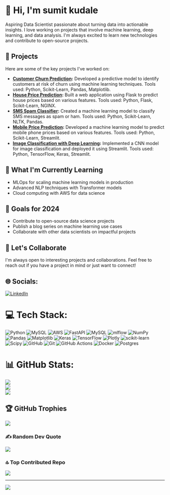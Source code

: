 
# 👋 Hi, I'm sumit kudale 

Aspiring Data Scientist passionate about turning data into actionable insights. I love working on projects that involve machine learning, deep learning, and data analysis. I'm always excited to learn new technologies and contribute to open-source projects.

## 🚀 Projects
Here are some of the key projects I've worked on:

- **[Customer Churn Prediction](https://github.com/yourusername/customer-churn-prediction):** Developed a predictive model to identify customers at risk of churn using machine learning techniques. Tools used: Python, Scikit-Learn, Pandas, Matplotlib.
- **[House Price Prediction](https://github.com/yourusername/house-price-prediction):** Built a web application using Flask to predict house prices based on various features. Tools used: Python, Flask, Scikit-Learn, NGINX.
- **[SMS Spam Classifier](https://github.com/yourusername/sms-spam-classifier):** Created a machine learning model to classify SMS messages as spam or ham. Tools used: Python, Scikit-Learn, NLTK, Pandas.
- **[Mobile Price Prediction](https://github.com/yourusername/mobile-price-prediction):** Developed a machine learning model to predict mobile phone prices based on various features. Tools used: Python, Scikit-Learn, Streamlit.
- **[Image Classification with Deep Learning](https://github.com/yourusername/image-classification-deep-learning):** Implemented a CNN model for image classification and deployed it using Streamlit. Tools used: Python, TensorFlow, Keras, Streamlit.

## 🌱 What I'm Currently Learning
- MLOps for scaling machine learning models in production
- Advanced NLP techniques with Transformer models
- Cloud computing with AWS for data science

## 🎯 Goals for 2024
- Contribute to open-source data science projects
- Publish a blog series on machine learning use cases
- Collaborate with other data scientists on impactful projects

## 💬 Let's Collaborate
I'm always open to interesting projects and collaborations. Feel free to reach out if you have a project in mind or just want to connect!

## 🌐 Socials:
[![LinkedIn](https://img.shields.io/badge/LinkedIn-%230077B5.svg?logo=linkedin&logoColor=white)](https://linkedin.com/in/https://www.linkedin.com/in/sumitkudale/) 

# 💻 Tech Stack:
![Python](https://img.shields.io/badge/python-3670A0?style=plastic&logo=python&logoColor=ffdd54) ![MySQL](https://img.shields.io/badge/mysql-4479A1.svg?style=plastic&logo=mysql&logoColor=white) ![AWS](https://img.shields.io/badge/AWS-%23FF9900.svg?style=plastic&logo=amazon-aws&logoColor=white) ![FastAPI](https://img.shields.io/badge/FastAPI-005571?style=plastic&logo=fastapi) ![MySQL](https://img.shields.io/badge/mysql-4479A1.svg?style=plastic&logo=mysql&logoColor=white) ![mlflow](https://img.shields.io/badge/mlflow-%23d9ead3.svg?style=plastic&logo=numpy&logoColor=blue) ![NumPy](https://img.shields.io/badge/numpy-%23013243.svg?style=plastic&logo=numpy&logoColor=white) ![Pandas](https://img.shields.io/badge/pandas-%23150458.svg?style=plastic&logo=pandas&logoColor=white) ![Matplotlib](https://img.shields.io/badge/Matplotlib-%23ffffff.svg?style=plastic&logo=Matplotlib&logoColor=black) ![Keras](https://img.shields.io/badge/Keras-%23D00000.svg?style=plastic&logo=Keras&logoColor=white) ![TensorFlow](https://img.shields.io/badge/TensorFlow-%23FF6F00.svg?style=plastic&logo=TensorFlow&logoColor=white) ![Plotly](https://img.shields.io/badge/Plotly-%233F4F75.svg?style=plastic&logo=plotly&logoColor=white) ![scikit-learn](https://img.shields.io/badge/scikit--learn-%23F7931E.svg?style=plastic&logo=scikit-learn&logoColor=white) ![Scipy](https://img.shields.io/badge/SciPy-%230C55A5.svg?style=plastic&logo=scipy&logoColor=%white) ![GitHub](https://img.shields.io/badge/github-%23121011.svg?style=plastic&logo=github&logoColor=white) ![Git](https://img.shields.io/badge/git-%23F05033.svg?style=plastic&logo=git&logoColor=white) ![GitHub Actions](https://img.shields.io/badge/github%20actions-%232671E5.svg?style=plastic&logo=githubactions&logoColor=white) ![Docker](https://img.shields.io/badge/docker-%230db7ed.svg?style=plastic&logo=docker&logoColor=white) ![Postgres](https://img.shields.io/badge/postgres-%23316192.svg?style=plastic&logo=postgresql&logoColor=white)
# 📊 GitHub Stats:
![](https://github-readme-stats.vercel.app/api?username=sumitkudale21&theme=swift&hide_border=false&include_all_commits=true&count_private=false)<br/>
![](https://github-readme-streak-stats.herokuapp.com/?user=sumitkudale21&theme=swift&hide_border=false)<br/>
![](https://github-readme-stats.vercel.app/api/top-langs/?username=sumitkudale21&theme=swift&hide_border=false&include_all_commits=true&count_private=false&layout=compact)

## 🏆 GitHub Trophies
![](https://github-profile-trophy.vercel.app/?username=sumitkudale21&theme=monokai&no-frame=false&no-bg=false&margin-w=4)

### ✍️ Random Dev Quote
![](https://quotes-github-readme.vercel.app/api?type=horizontal&theme=radical)

### 🔝 Top Contributed Repo
![](https://github-contributor-stats.vercel.app/api?username=sumitkudale21&limit=5&theme=vue-dark&combine_all_yearly_contributions=true)

---
[![](https://visitcount.itsvg.in/api?id=sumitkudale21&icon=6&color=1)](https://visitcount.itsvg.in)

<!-- Proudly created with GPRM ( https://gprm.itsvg.in ) -->

